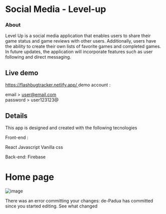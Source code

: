 # Social Media - Level-up


### About


Level Up is a social media application that enables users to share their game status and game reviews with other users. Additionally, users have the ability to create their own lists of favorite games and completed games. In future updates, the application will incorporate features such as user following and direct messaging.


## Live demo 

[https://flashbugtracker.netlify.app/
](https://levelup-socialmedia.netlify.app/)
demo account : 

email > user@email.com  
password > user123123@


## Details

This app is designed and created with the following tecnologies

Front-end :

React
Javascript
Vanilla css

Back-end:
Firebase 

# Home page
![image](https://github.com/de-Padua/levelup-social_media/blob/Main/level-up/home.JPG)

There was an error committing your changes: de-Padua has committed since you started editing. See what changed

